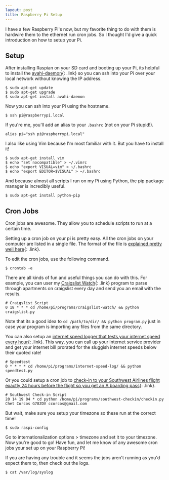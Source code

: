 ```yaml
---
layout: post
title: Raspberry Pi Setup
---
```


I have a few Raspberry Pi's now, but my favorite thing to do with them is hardwire them to the ethernet run cron jobs. So I thought I'd give a quick introduction on how to setup your Pi.

## Setup

After installing Raspian on your SD card and booting up your Pi, its helpful to install the [avahi-daemon](http://en.wikipedia.org/wiki/Avahi_(software)){: .link} so you can ssh into your Pi over your local network without knowing the IP address.

    $ sudo apt-get update
    $ sudo apt-get upgrade
    $ sudo apt-get install avahi-daemon

Now you can ssh into your Pi using the hostname.

    $ ssh pi@raspberrypi.local

If you're me, you'll add an alias to your `.bashrc` (not on your Pi stupid!).

    alias pi="ssh pi@raspberrypi.local"

I also like using Vim because I'm most familiar with it. But you have to install it!

    $ sudo apt-get install vim
    $ echo "set nocompatible" > ~/.vimrc
    $ echo "export VISUAL=vim" > ~/.bashrc
    $ echo "export EDITOR=$VISUAL" > ~/.bashrc

And because almost all scripts I run on my Pi using Python, the pip package manager is incredibly useful.

    $ sudo apt-get install python-pip

## Cron Jobs

Cron jobs are awesome. They allow you to schedule scripts to run at a certain time.

Setting up a cron job on your pi is pretty easy. All the cron jobs on your computer are listed in a single file. The format of the file is [explained pretty well here](http://www.raspberrypi.org/documentation/linux/usage/cron.md){: .link}.

To edit the cron jobs, use the following command.

    $ crontab -e

There are all kinds of fun and useful things you can do with this. For example, you can user my [Craigslist Watch](https://github.com/ccorcos/craigslist-watch){: .link} program to parse through apartments on craigslist every day and send you an email with the results.

    # Craigslist Script
    0 18 * * * cd /home/pi/programs/craigslist-watch/ && python craigslist.py

Note that its a good idea to `cd /path/to/dir/ && python program.py` just in case your program is importing any files from the same directory.

You can also setup an [internet speed logger that tests your internet speed every hour](https://github.com/ccorcos/internet-speed-log){: .link}. This way, you can call up your internet service provider and get your internet bill prorated for the sluggish internet speeds below their quoted rate!

    # Speedtest
    0 * * * * cd /home/pi/programs/internet-speed-log/ && python speedtest.py

Or you could setup a cron job to [check-in to your Southwest Airlines flight exactly 24 hours before the flight so you get an A boarding pass](https://github.com/ccorcos/southwest-checkin){: .link}.

    # Southwest Check-in Script
    20 14 19 04 * cd python /home/pi/programs/southwest-checkin/checkin.py Chet Corcos G78ZOV ccorcos@gmail.com

But wait, make sure you setup your timezone so these run at the correct time!

    $ sudo raspi-config

Go to internationalization options > timezone and set it to your timezone. Now you're good to go! Have fun, and let me know of any awesome cron jobs your set up on your Raspberry Pi!

If you are having any trouble and it seems the jobs aren't running as you'd expect them to, then check out the logs.

    $ cat /var/log/syslog
